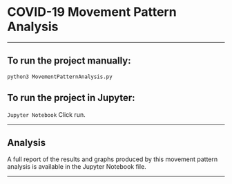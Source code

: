 # COVID-19 Movement Pattern Analysis

***

## To run the project manually:

`python3 MovementPatternAnalysis.py`

## To run the project in Jupyter:

`Jupyter Notebook`
Click run.

---

## Analysis
A full report of the results and graphs produced by this movement pattern analysis is available in the Jupyter Notebook file.

***
